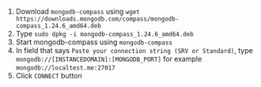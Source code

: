 1. Download `mongodb-compass` using `wget https://downloads.mongodb.com/compass/mongodb-compass_1.24.6_amd64.deb`
2. Type `sudo dpkg -i mongodb-compass_1.24.6_amd64.deb`
3. Start mongodb-compass using `mongodb-compass`
4. In field that says `Paste your connection string (SRV or Standard)`, type `mongodb://[INSTANCEDOMAIN]:[MONGODB_PORT]` for example `mongodb://localtest.me:27017`
5. Click `CONNECT` button